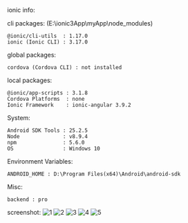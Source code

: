ionic info:

cli packages: (E:\ionic3App\myApp\node_modules)

    @ionic/cli-utils  : 1.17.0
    ionic (Ionic CLI) : 3.17.0

global packages:

    cordova (Cordova CLI) : not installed

local packages:

    @ionic/app-scripts : 3.1.8
    Cordova Platforms  : none
    Ionic Framework    : ionic-angular 3.9.2

System:

    Android SDK Tools : 25.2.5
    Node              : v8.9.4
    npm               : 5.6.0
    OS                : Windows 10

Environment Variables:

    ANDROID_HOME : D:\Program Files(x64)\Android\android-sdk

Misc:

    backend : pro

screenshot:
![1](https://github.com/iheqi/ionic3-study/blob/master/src/assets/screenshot/Screenshot_2018-02-26-17-19-57.png)
![2](https://github.com/iheqi/ionic3-study/blob/master/src/assets/screenshot/Screenshot_2018-02-26-17-20-28.png)
![3](https://github.com/iheqi/ionic3-study/blob/master/src/assets/screenshot/Screenshot_2018-02-26-17-20-39.png)
![4](https://github.com/iheqi/ionic3-study/blob/master/src/assets/screenshot/Screenshot_2018-02-26-17-20-55.png)
![5](https://github.com/iheqi/ionic3-study/blob/master/src/assets/screenshot/Screenshot_2018-02-26-17-20-42.png)


